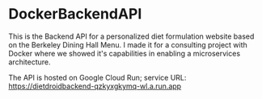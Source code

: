 # DockerBackendAPI

This is the Backend API for a personalized diet formulation website based on the Berkeley Dining Hall Menu. I made it for a consulting project with Docker where we showed it's capabilities in enabling a microservices architecture.

The API is hosted on Google Cloud Run; service URL: https://dietdroidbackend-qzkyxgkymq-wl.a.run.app

